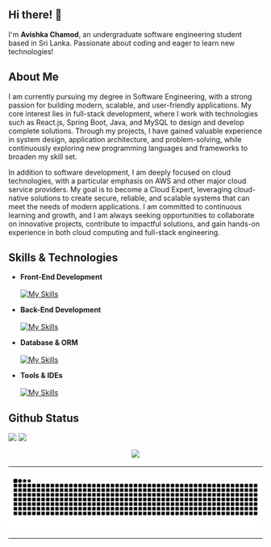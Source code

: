 
## Hi there! 👋 

I'm **Avishka Chamod**,
an undergraduate software engineering student based in Sri Lanka. Passionate about coding and eager to learn new technologies!
## About Me

I am currently pursuing my degree in Software Engineering, with a strong passion for building modern, scalable, and user-friendly applications. My core interest lies in full-stack development, where I work with technologies such as React.js, Spring Boot, Java, and MySQL to design and develop complete solutions. Through my projects, I have gained valuable experience in system design, application architecture, and problem-solving, while continuously exploring new programming languages and frameworks to broaden my skill set.

In addition to software development, I am deeply focused on cloud technologies, with a particular emphasis on AWS and other major cloud service providers. My goal is to become a Cloud Expert, leveraging cloud-native solutions to create secure, reliable, and scalable systems that can meet the needs of modern applications. I am committed to continuous learning and growth, and I am always seeking opportunities to collaborate on innovative projects, contribute to impactful solutions, and gain hands-on experience in both cloud computing and full-stack engineering.

## Skills & Technologies

- **Front-End Development**
  <br/>
  <br/>
[![My Skills](https://skillicons.dev/icons?i=html,css,js,react,tailwind,bootstrap,materialui,jquery&perline=4)](https://skillicons.dev)

- **Back-End Development**
  <br/>
  <br/>
[![My Skills](https://skillicons.dev/icons?i=java,spring,php,&perline=4)](https://skillicons.dev)

- **Database & ORM**
  <br/>
  <br/>
[![My Skills](https://skillicons.dev/icons?i=mysql,hibernate,sqlite&perline=4)](https://skillicons.dev)

- **Tools & IDEs**
  <br/>
  <br/>
[![My Skills](https://skillicons.dev/icons?i=idea,vscode,visualstudio,figma,docker,git,github,postman&perline=4)](https://skillicons.dev)


## Github Status

<p align="start">
  <img 
    src="https://github-readme-stats.vercel.app/api?username=Avishka14&theme=tokyonight&show_icons=true&hide_border=true&count_private=true" 
    height="200" />
  <img 
    src="https://streak-stats.demolab.com?user=Avishka14&theme=tokyonight&hide_border=true&border_radius=2" 
    height="200" />
</p>

<p align="center">
  <img 
    src="https://github-readme-stats.vercel.app/api/top-langs/?username=Avishka14&theme=tokyonight&show_icons=true&hide_border=true&layout=compact" 
    height="200" />
</p>

<hr/>

<picture>
  <source media="(prefers-color-scheme: dark)" srcset="https://raw.githubusercontent.com/Avishka14/Avishka14/output/github-contribution-grid-snake-dark.svg" />
  <source media="(prefers-color-scheme: light)" srcset="https://raw.githubusercontent.com/Avishka14/Avishka14/output/github-contribution-grid-snake.svg" />
  <img alt="github contribution grid snake animation" src="https://raw.githubusercontent.com/Avishka14/Avishka14/output/github-contribution-grid-snake.svg" />
</picture>

<hr/>


